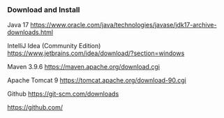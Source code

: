 ### Download and Install

Java 17
https://www.oracle.com/java/technologies/javase/jdk17-archive-downloads.html​

IntelliJ Idea (Community Edition)
https://www.jetbrains.com/idea/download/?section=windows​

Maven 3.9.6
https://maven.apache.org/download.cgi

Apache Tomcat 9
https://tomcat.apache.org/download-90.cgi​

Github
https://git-scm.com/downloads

https://github.com/
